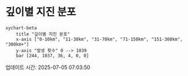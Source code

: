 # 깊이별 지진 분포

```mermaid
xychart-beta
    title "깊이별 지진 분포"
    x-axis ["0-10km", "11-30km", "31-70km", "71-150km", "151-300km", "300km+"]
    y-axis "발생 횟수" 0 --> 1039
    bar [244, 1037, 36, 4, 0, 0]
```

업데이트 시간: 2025-07-05 07:03:50
